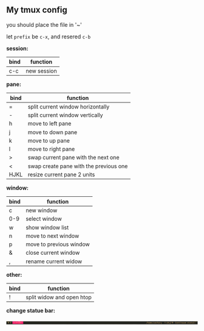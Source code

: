 ## My tmux config

you should place the file in '~'

let `prefix` be `c-x`, and resered `c-b`

**session:** 

| bind | function    |
|------|-------------|
| c-c  | new session |

**pane:** 

| bind | function                               |
|------|----------------------------------------|
| =    | split current window horizontally      |
| -    | split current window vertically        |
| h    | move to left pane                      |
| j    | move to down pane                      |
| k    | move to up pane                        |
| l    | move to right pane                     |
| >    | swap current pane with the next one    |
| <    | swap create pane with the previous one |
| HJKL | resize current pane 2 units            |

**window:** 

| bind | function                |
|------|-------------------------|
| c    | new window              |
| 0-9  | select window           |
| w    | show window list        |
| n    | move to next window     |
| p    | move to previous window |
| &    | close current window    |
| ,    | rename current widow    |

**other:** 

| bind | function                  |
|------|---------------------------|
| !    | split widow and open htop |

**change statue bar:**

![statue](./tmux-statue.png)
